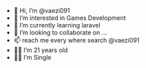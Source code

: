 - 👋 Hi, I’m @vaezi091
- 👀 I’m interested in Games Development
- 🌱 I’m currently learning laravel
- 💞️ I’m looking to collaborate on ...
- 📫 reach me every where search @vaezi091
- 👨‍💼 I’m 21 years old
- 🧍‍♂️ I’m Single

<!---
vaezi091 is a ✨ special ✨ repository because its `README.md` (this file) appears on your GitHub profile.
You can click the Preview link to take a look at your changes.
--->
